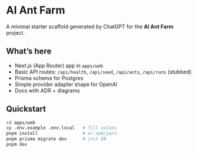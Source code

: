 # AI Ant Farm

A minimal starter scaffold generated by ChatGPT for the **AI Ant Farm** project.

## What’s here
- Next.js (App Router) app in `apps/web`
- Basic API routes: `/api/health`, `/api/seed`, `/api/ants`, `/api/runs` (stubbed)
- Prisma schema for Postgres
- Simple provider adapter shape for OpenAI
- Docs with ADR + diagrams

## Quickstart
```bash
cd apps/web
cp .env.example .env.local   # fill values
pnpm install                 # or npm/yarn
pnpm prisma migrate dev      # init DB
pnpm dev
```
